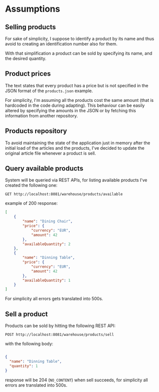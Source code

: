 # Assumptions

## Selling products

For sake of simplicity, I suppose to identify a product by its name and thus avoid to creating an identification number also for them.

With that simplification a product can be sold by specifying its name, and the desired quantity.

## Product prices

The text states that every product has a price but is not specified in the JSON format of the `products.json` example.

For simplicity, I'm assuming all the products cost the same amount (that is hardcoded in the code during adapting). 
This behaviour can be easily altered by specifying the amounts in the JSON or by fetching this information from another repository.

## Products repository

To avoid maintaining the state of the application just in memory after the initial load of the articles and the products, I've decided to update the original article file whenever a product is sell.

## Query available products

System will be queried via REST APIs, for listing available products I've created the following one:

```
GET http://localhost:8081/warehouse/products/available
```

example of 200 response:

```json
[
    {
        "name": "Dining Chair",
        "price": {
            "currency": "EUR",
            "amount": 42
        },
        "availableQuantity": 2
    },
    {
        "name": "Dinning Table",
        "price": {
            "currency": "EUR",
            "amount": 42
        },
        "availableQuantity": 1
    }
]
``` 

For simplicity all errors gets translated into 500s.

## Sell a product

Products can be sold by hitting the following REST API:

```
POST http://localhost:8081/warehouse/products/sell
```

with the following body:

```json

{
  "name": "Dinning Table",
  "quantity": 1
}
```

response will be 204 (`NO_CONTENT`) when sell succeeds, for simplicity all errors are translated into 500s.
